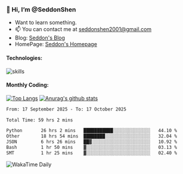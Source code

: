 ### 👋 Hi, I’m @SeddonShen
- Want to learn something.
- 📫 You can contact me at seddonshen2001@gmail.com
- Blog: [Seddon's Blog](https://seddonshen.github.io/)
- HomePage: [Seddon's Homepage](https://seddonshen.github.io/)

#### Technologies:

![skills](https://skillicons.dev/icons?i=scala,js,html,css,bootstrap,jquery,c,cpp,cloudflare,django,docker,flask,git,github,githubactions,linux,latex,mysql,nodejs,ps,php,pr,py,raspberrypi,redis,unreal,v,vscode,vue,bash)

#### Monthly Coding:
[![Top Langs](https://github-readme-stats.vercel.app/api/top-langs?username=seddonshen&show_icons=true&locale=en&layout=compact&hide=html&langs_count=8)](https://github.com/SeddonShen/)
[![Anurag's github stats](https://github-readme-stats.vercel.app/api?username=SeddonShen&count_private=true&show_icons=true)](https://github.com/anuraghazra/github-readme-stats)
<!--START_SECTION:waka-->

```txt
From: 17 September 2025 - To: 17 October 2025

Total Time: 59 hrs 2 mins

Python       26 hrs 2 mins   ███████████░░░░░░░░░░░░░░   44.10 %
Other        18 hrs 54 mins  ████████░░░░░░░░░░░░░░░░░   32.04 %
JSON         6 hrs 26 mins   ██▓░░░░░░░░░░░░░░░░░░░░░░   10.92 %
Bash         1 hr 50 mins    ▓░░░░░░░░░░░░░░░░░░░░░░░░   03.13 %
SMT          1 hr 25 mins    ▓░░░░░░░░░░░░░░░░░░░░░░░░   02.40 %
```

<!--END_SECTION:waka-->

![WakaTime Daily](https://wakatime.com/share/@seddon2001/61a7e342-5f12-4fea-bf92-1fac161e97d6.svg)
<!---
SeddonShen/SeddonShen is a ✨ special ✨ repository because its `README.md` (this file) appears on your GitHub profile.
You can click the Preview link to take a look at your changes.
--->
